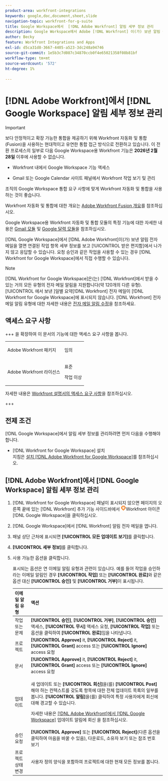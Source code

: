 ```yaml
---
product-area: workfront-integrations
keywords: google,doc,document,sheet,slide
navigation-topic: workfront-for-g-suite
title: Google Workspace에서  [!DNL Adobe Workfront] 알림 세부 정보 관리
description: Google Workspace에서 Adobe [!DNL Workfront] 이(가) 보낸 알림 이메일을 열면 받은 편지함에서 관련 작업 항목 세부 정보를 보고 응답할 수 있습니다. 요청 승인과 같은 작업을 사용할 수 있는 경우 Workfront for Google Workspace에서 직접 이러한 작업을 수행할 수 있습니다.
author: Becky
feature: Workfront Integrations and Apps
exl-id: d5ca31d8-3667-4405-a523-3dc248a94746
source-git-commit: 1e5b3c7d087c34870ccb0f4e65021358f08b81bf
workflow-type: tm+mt
source-wordcount: '572'
ht-degree: 1%

---
```


# [!DNL Adobe Workfront]에서 [!DNL Google Workspace] 알림 세부 정보 관리

>[!IMPORTANT]
>
>보다 안정적이고 확장 가능한 통합을 제공하기 위해 Workfront 자동화 및 통합(Fusion)을 사용하는 현대적이고 유연한 통합 접근 방식으로 전환하고 있습니다. 이 전환 프로세스의 일부로 다음 Google Workspace용 Workfront 기능은 **2026년 2월 28일** 이후에 사용할 수 없습니다.
>
>* Workfront 내에서 Google Workspace 기능 액세스
>
>* Gmail 또는 Google Calendar 사이트 패널에서 Workfront 작업 보기 및 관리
>
>조직의 Google Workspace 통합 요구 사항에 맞게 Workfront 자동화 및 통합을 사용하는 것이 좋습니다.
>
>Workfront 자동화 및 통합에 대한 개요는 [Adobe Workfront Fusion 개요](https://experienceleague.adobe.com/en/docs/workfront-fusion/using/get-started-with-fusion/understand-workfront-fusion/workfront-fusion-overview)를 참조하십시오.
>
>Google Workspace용 Workfront 자동화 및 통합 모듈의 특정 기능에 대한 자세한 내용은 [Gmail 모듈](https://experienceleague.adobe.com/en/docs/workfront-fusion/using/references/apps-and-their-modules/third-party-app-connectors/gmail-modules) 및 [Google 달력 모듈](https://experienceleague.adobe.com/en/docs/workfront-fusion/using/references/apps-and-their-modules/third-party-app-connectors/google-calendar-modules)을 참조하십시오.

[!DNL Google Workspace]에서 [!DNL Adobe Workfront]이(가) 보낸 알림 전자 메일을 열면 연결된 작업 항목 세부 정보를 보고 [!UICONTROL 받은 편지함]에서 나가지 않고 응답할 수 있습니다. 요청 승인과 같은 작업을 사용할 수 있는 경우 [!DNL Workfront for Google Workspace]에서 직접 수행할 수 있습니다.

>[!NOTE]
>
> [!DNL Workfront for Google Workspace]은(는) [!DNL Workfront]에서 받을 수 있는 거의 모든 유형의 전자 메일 알림을 지원합니다(약 120개의 다른 유형). [!UICONTROL 에서 보낸 &#x200B;]일별 요약[!DNL Workfront] 전자 메일이 [!DNL Workfront for Google Workspace]에 표시되지 않습니다. [!DNL Workfront] 전자 메일 알림 유형에 대한 자세한 내용은 [전자 메일 알림 수정](../../workfront-basics/using-notifications/activate-or-deactivate-your-own-event-notifications.md)을 참조하세요.

## 액세스 요구 사항

+++ 을 확장하여 이 문서의 기능에 대한 액세스 요구 사항을 봅니다.

<table style="table-layout:auto"> 
 <col> 
 <col> 
 <tbody> 
  <tr> 
   <td role="rowheader">Adobe Workfront 패키지</td> 
   <td> <p>임의</p> </td> 
  </tr> 
  <tr> 
   <td role="rowheader">Adobe Workfront 라이선스</td> 
   <td> <p>표준</p><p>작업 이상</p>
  </tr> 
 </tbody> 
</table>

자세한 내용은 [Workfront 설명서의 액세스 요구 사항](/help/quicksilver/administration-and-setup/add-users/access-levels-and-object-permissions/access-level-requirements-in-documentation.md)을 참조하십시오.

+++

## 전제 조건

[!DNL Google Workspace]에서 알림 세부 정보를 관리하려면 먼저 다음을 수행해야 합니다.

* [!DNL Workfront for Google Workspace] 설치\
   지침은 [설치 [!DNL Adobe Workfront for Google Workspace]](../../workfront-integrations-and-apps/workfront-for-g-suite/install-workfront-for-gsuite.md)를 참조하십시오.

## [!DNL Adobe Workfront]에서 [!DNL Google Workspace] 알림 세부 정보 관리

1. [!DNL Workfront for Google Workspace] 패널이 표시되지 않으면 페이지의 오른쪽 끝에 있는 [!DNL Workfront] 추가 기능 사이드바에서 ![&#x200B; 아이콘 &#x200B;](assets/wf-lion-icon.png)Workfront 아이콘[!DNL Google Workspace]을 클릭하십시오.
1. [!DNL Google Workspace]에서 [!DNL Workfront] 알림 전자 메일을 엽니다.
1. 패널 상단 근처에 표시되면 **[!UICONTROL 모든 업데이트 보기]**&#x200B;를 클릭합니다.
1. **[!UICONTROL 세부 정보]**&#x200B;를 클릭합니다.
1. 사용 가능한 옵션을 클릭합니다.

   표시되는 옵션은 연 이메일 알림 유형과 관련이 있습니다. 예를 들어 작업을 승인하라는 이메일 알림인 경우 **[!UICONTROL 작업]** 또는 **[!UICONTROL 완료]**&#x200B;와 같은 옵션 대신 **[!UICONTROL 승인]** 및 **[!UICONTROL 거부]**&#x200B;이 표시됩니다.

   <table style="table-layout:auto"> 
    <col> 
    <col> 
    <thead> 
     <tr> 
      <th>이메일 알림 유형</th> 
      <th>액션</th> 
     </tr> 
    </thead> 
    <tbody> 
     <tr> 
      <td>작업 또는 문제</td> 
      <td><strong>[!UICONTROL 승인]</strong>, <strong>[!UICONTROL 거부]</strong>, <strong>[!UICONTROL 승인]</strong> 액세스, <strong>[!UICONTROL 무시]</strong> 액세스 요청, <strong>[!UICONTROL 작업]</strong> 또는 옵션을 클릭하여 <strong>[!UICONTROL 완료]</strong>임을 나타냅니다.</td> 
     </tr> 
     <tr> 
      <td>프로젝트</td> 
      <td><strong>[!UICONTROL Approve]</strong> it, <strong>[!UICONTROL Reject]</strong> it, <strong>[!UICONTROL Grant]</strong> access 또는 <strong>[!UICONTROL Ignore]</strong> access 요청</td> 
     </tr> 
     <tr> 
      <td>문서</td> 
      <td><strong>[!UICONTROL Approve]</strong> it, <strong>[!UICONTROL Reject]</strong> it, <strong>[!UICONTROL Grant]</strong> access 또는 <strong>[!UICONTROL Ignore]</strong> access 요청</td> 
     </tr> 
     <tr> 
      <td>업데이트 </td> 
      <td> <p>새 업데이트 또는 <strong>[!UICONTROL 회신]</strong>을(를) <strong>[!UICONTROL Post]</strong>해야 하는 컨텍스트를 갖도록 항목에 대한 전체 업데이트 목록의 일부를 봅니다. <strong>[!UICONTROL 알림]</strong>을(를) 클릭하여 특정 사용자에게 회신에 대해 경고할 수 있습니다. </p> <p>자세한 내용은 <a href="../../workfront-integrations-and-apps/workfront-for-g-suite/reply-to-wf-update-notification-from-gsuite.md" class="MCXref xref">[!DNL Adobe Workfront]에서 [!DNL Google Workspace]</a> 업데이트 알림에 회신 을 참조하십시오.</p> </td> 
     </tr> 
     <tr> 
      <td>승인 요청</td> 
      <td><strong>[!UICONTROL Approve]</strong> 또는 <strong>[!UICONTROL Reject]</strong>(다른 옵션을 클릭하여 마음을 바꿀 수 있음), 다운로드, 소유자 보기 또는 참조 번호 보기</td> 
     </tr> 
     <tr> 
      <td>프로젝트 상태 변경</td> 
      <td> 사용자 정의 양식을 포함하여 프로젝트에 대한 현재 모든 정보를 봅니다. </td> 
     </tr> 
    </tbody> 
   </table>
